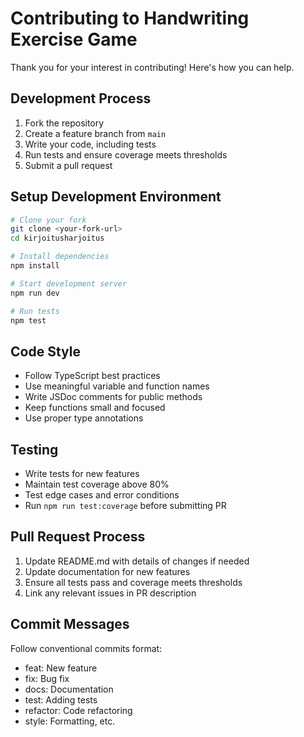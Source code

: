 # Contributing to Handwriting Exercise Game

Thank you for your interest in contributing! Here's how you can help.

## Development Process

1. Fork the repository
2. Create a feature branch from `main`
3. Write your code, including tests
4. Run tests and ensure coverage meets thresholds
5. Submit a pull request

## Setup Development Environment

```bash
# Clone your fork
git clone <your-fork-url>
cd kirjoitusharjoitus

# Install dependencies
npm install

# Start development server
npm run dev

# Run tests
npm test
```

## Code Style

- Follow TypeScript best practices
- Use meaningful variable and function names
- Write JSDoc comments for public methods
- Keep functions small and focused
- Use proper type annotations

## Testing

- Write tests for new features
- Maintain test coverage above 80%
- Test edge cases and error conditions
- Run `npm run test:coverage` before submitting PR

## Pull Request Process

1. Update README.md with details of changes if needed
2. Update documentation for new features
3. Ensure all tests pass and coverage meets thresholds
4. Link any relevant issues in PR description

## Commit Messages

Follow conventional commits format:
- feat: New feature
- fix: Bug fix
- docs: Documentation
- test: Adding tests
- refactor: Code refactoring
- style: Formatting, etc.

